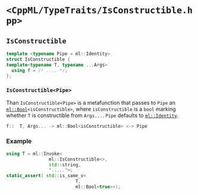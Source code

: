 # `<CppML/TypeTraits/IsConstructible.hpp>`

## `IsConstructible`

```c++
template <typename Pipe = ml::Identity>
struct IsConstructible {
template<typename T, typename ...Args>
  using f = /* .... */;
};
```
### `IsConstructible<Pipe>`

Than `IsConstructible<Pipe>` is a metafunction that passes to `Pipe` an [`ml::Bool`](../Vocabulary/Value.md)`<isConstructible>`, where `isConstructible` is a `bool` marking whether `T` is constructible from `Args...`. `Pipe` defaults to [`ml::Identity`](../Functional/Identity.md).

```c++
f::  T, Args... -> ml::Bool<isConstructible> <-> Pipe
```

### Example

```c++
using T = ml::Invoke<
                ml::IsConstructible<>,
                std::string,
                ".....">;
static_assert( std::is_same_v<
                          T,
                          ml::Bool<true>>);
```

